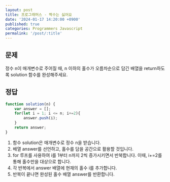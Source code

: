 ```yaml
---
layout: post
title: 프로그래머스 - 짝수는 싫어요
date: '2024-01-17 14:20:00 +0900'
published: true
categories: Programmers Javascript
permalink: '/post/:title'
---
```

## 문제
정수 n이 매개변수로 주어질 때, n 이하의 홀수가 오름차순으로 담긴 배열을 return하도록 solution 함수를 완성해주세요.

## 정답
```javascript
function solution(n) {
    var answer = [];
    for(let i = 1; i <= n; i+=2){
        answer.push(i);
    }
    return answer;
}
```
1. 함수 solution은 매개변수로 정수 n을 받습니다.
2. 배열 answer를 선언하고, 홀수를 담을 공간으로 활용할 것입니다.
3. for 루프를 사용하여 i를 1부터 n까지 2씩 증가시키면서 반복합니다. 이때, i+=2를 통해 홀수만을 대상으로 합니다.
4. 각 반복에서 answer 배열에 현재의 홀수 i를 추가합니다.
5. 반복이 끝나면 완성된 홀수 배열 answer를 반환합니다.
